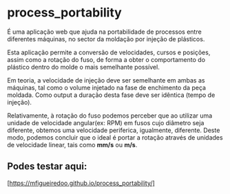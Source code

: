 # process_portability

É uma aplicação web que ajuda na portabilidade de processos entre diferentes máquinas, no sector da moldação por injeção de plásticos.

Esta aplicação permite a conversão de velocidades, cursos e posições, assim como a rotação do fuso, de forma a obter o comportamento do plástico dentro do molde o mais semelhante possível.

Em teoria, a velocidade de injeção deve ser semelhante em ambas as máquinas, tal como o volume injetado na fase de enchimento da peça moldada. Como output a duração desta fase deve ser idêntica (tempo de injeção).

Relativamente, à rotação do fuso podemos perceber que ao utilizar uma unidade de velocidade angular(ex: RPM) em fusos cujo diâmetro seja diferente, obtemos uma velocidade periferica, igualmente, diferente. Deste modo, podemos concluir que o ideal é portar a rotação através de unidades de velocidade linear, tais como <b>mm/s</b> ou <b>m/s</b>.

## Podes testar aqui:
[https://mfigueiredoo.github.io/process_portability/]